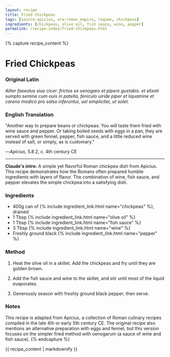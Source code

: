 ```yaml
---
layout: recipe
title: Fried Chickpeas
tags: [source:apicius, era:roman_empire, legume, chickpeas]
ingredients: [chickpeas, olive oil, fish sauce, wine, pepper]
permalink: /recipe-index/fried-chickpeas.html
---
```


{% capture recipe_content %}
# Fried Chickpeas

### Original Latin
*Aliter faseolus siue cicer: frictos ex oenogaro et pipere gustabis. et elixati sumpto semine cum ouis in patella, feniculo uiride piper et liquamine et careno modico pro salso inferuntur, uel simpliciter, ut solet.*

### English Translation
"Another way to prepare beans or chickpeas: You will taste them fried with wine sauce and pepper. Or taking boiled seeds with eggs in a pan, they are served with green fennel, pepper, fish sauce, and a little reduced wine instead of salt, or simply, as is customary."

—*Apicius*, 5.8.2, c. 4th century CE

___

**Claude's intro:** A simple yet flavorful Roman chickpea dish from Apicius. This recipe demonstrates how the Romans often prepared humble ingredients with layers of flavor. The combination of wine, fish sauce, and pepper elevates the simple chickpea into a satisfying dish.

### Ingredients
- 400g can of {% include ingredient_link.html name="chickpeas" %}, drained  
- 1 Tbsp {% include ingredient_link.html name="olive oil" %}  
- 1 Tbsp {% include ingredient_link.html name="fish sauce" %}  
- 3 Tbsp {% include ingredient_link.html name="wine" %}  
- Freshly ground black {% include ingredient_link.html name="pepper" %}

### Method
1. Heat the olive oil in a skillet. Add the chickpeas and fry until they are golden brown.  

2. Add the fish sauce and wine to the skillet, and stir until most of the liquid evaporates.

3. Generously season with freshly ground black pepper, then serve.

### Notes
This recipe is adapted from Apicius, a collection of Roman culinary recipes compiled in the late 4th or early 5th century CE. The original recipe also mentions an alternative preparation with eggs and fennel, but this version focuses on the simpler fried method with oenogarum (a sauce of wine and fish sauce).
{% endcapture %}

{{ recipe_content | markdownify }}